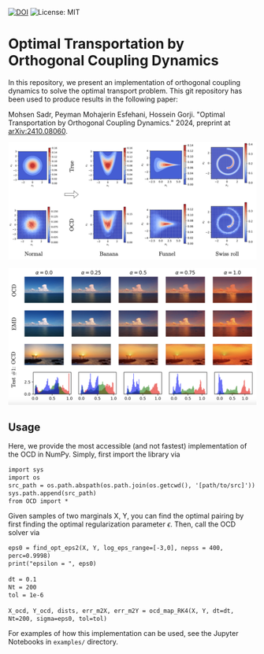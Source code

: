 [![DOI](https://zenodo.org/badge/DOI/10.48550/arXiv.2410.08060.svg)](https://doi.org/10.48550/arXiv.2410.08060)
![License: MIT](https://img.shields.io/badge/License-MIT-yellow.svg)

# Optimal Transportation by Orthogonal Coupling Dynamics

In this repository, we present an implementation of orthogonal coupling dynamics to solve the optimal transport problem. This git repository has been used to produce results in the following paper:

Mohsen Sadr, Peyman Mohajerin Esfehani, Hossein Gorji. "Optimal Transportation by Orthogonal Coupling Dynamics." 2024, preprint at [arXiv:2410.08060](https://doi.org/10.48550/arXiv.2410.08060).

![Demo](testcases_paper/normal_banana_funnel_swissroll.png)

![Demo](testcases_paper/ocean_color.png)

## Usage

Here, we provide the most accessible (and not fastest) implementation of the OCD in NumPy. Simply, first import the library via

```
import sys
import os
src_path = os.path.abspath(os.path.join(os.getcwd(), '[path/to/src]'))
sys.path.append(src_path)
from OCD import *
```

Given samples of two marginals X, Y, you can find the optimal pairing by first finding the optimal regularization parameter $\epsilon$. Then, call the OCD solver via

```
eps0 = find_opt_eps2(X, Y, log_eps_range=[-3,0], nepss = 400, perc=0.9998)
print("epsilon = ", eps0)

dt = 0.1
Nt = 200
tol = 1e-6

X_ocd, Y_ocd, dists, err_m2X, err_m2Y = ocd_map_RK4(X, Y, dt=dt, Nt=200, sigma=eps0, tol=tol)
```

For examples of how this implementation can be used, see the Jupyter Notebooks in ```examples/``` directory.
